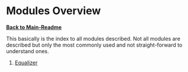 # Modules Overview

**[Back to Main-Readme](../Readme.md)**

This basically is the index to all modules described. Not all modules are described but only the most commonly used and not straight-forward to understand ones.

1. [Equalizer](./Equalizer/Equalizer.md)